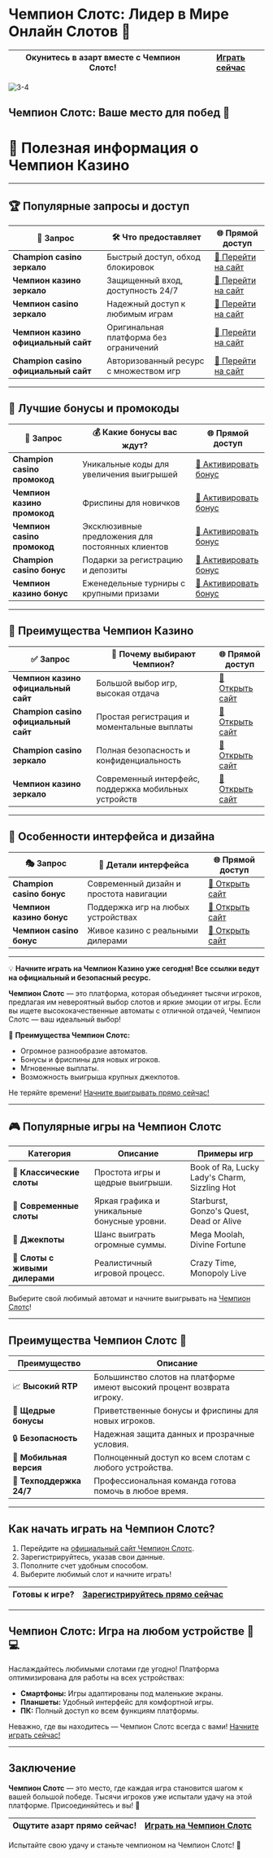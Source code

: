 # Чемпион Слотс: Лидер в Мире Онлайн Слотов 🎰

| **Окунитесь в азарт вместе с Чемпион Слотс!** | [Играть сейчас](https://champcasino.ink/pobeda/doa-hats?p80412p305331p112c) |
|----------------------------------------------|------------------------------------------------------------------------|

![3-4](https://github.com/user-attachments/assets/836a498b-664c-458c-ad5d-4f44b791ef63)

## Чемпион Слотс: Ваше место для побед 🌟

# 🎰 **Полезная информация о Чемпион Казино**  

---

## 🏆 **Популярные запросы и доступ**

| 🔑 **Запрос**                        | 🛠️ **Что предоставляет**                             | 🌐 **Прямой доступ**                |
|--------------------------------------|-----------------------------------------------------|-------------------------------------|
| **Champion casino зеркало**          | Быстрый доступ, обход блокировок                    | [🔗 Перейти на сайт](https://champcasino.ink/pobeda/doa-hats?p80412p305331p112c) |
| **Чемпион казино зеркало**           | Защищенный вход, доступность 24/7                   | [🔗 Перейти на сайт](https://champcasino.ink/pobeda/doa-hats?p80412p305331p112c) |
| **Чемпион casino зеркало**           | Надежный доступ к любимым играм                     | [🔗 Перейти на сайт](https://champcasino.ink/pobeda/doa-hats?p80412p305331p112c) |
| **Чемпион казино официальный сайт**  | Оригинальная платформа без ограничений              | [🔗 Перейти на сайт](https://champcasino.ink/pobeda/doa-hats?p80412p305331p112c) |
| **Champion casino официальный сайт** | Авторизованный ресурс с множеством игр             | [🔗 Перейти на сайт](https://champcasino.ink/pobeda/doa-hats?p80412p305331p112c) |

---

## 🎁 **Лучшие бонусы и промокоды**

| 🏅 **Запрос**                        | 💰 **Какие бонусы вас ждут?**                        | 🌐 **Прямой доступ**                |
|--------------------------------------|-----------------------------------------------------|-------------------------------------|
| **Champion casino промокод**         | Уникальные коды для увеличения выигрышей            | [🔗 Активировать бонус](https://champcasino.ink/pobeda/doa-hats?p80412p305331p112c) |
| **Чемпион казино промокод**          | Фриспины для новичков                               | [🔗 Активировать бонус](https://champcasino.ink/pobeda/doa-hats?p80412p305331p112c) |
| **Чемпион casino промокод**          | Эксклюзивные предложения для постоянных клиентов    | [🔗 Активировать бонус](https://champcasino.ink/pobeda/doa-hats?p80412p305331p112c) |
| **Champion casino бонус**            | Подарки за регистрацию и депозиты                   | [🔗 Активировать бонус](https://champcasino.ink/pobeda/doa-hats?p80412p305331p112c) |
| **Чемпион казино бонус**             | Еженедельные турниры с крупными призами            | [🔗 Активировать бонус](https://champcasino.ink/pobeda/doa-hats?p80412p305331p112c) |

---

## 🌟 **Преимущества Чемпион Казино**

| ✅ **Запрос**                        | 🎯 **Почему выбирают Чемпион?**                      | 🌐 **Прямой доступ**                |
|--------------------------------------|-----------------------------------------------------|-------------------------------------|
| **Чемпион казино официальный сайт**  | Большой выбор игр, высокая отдача                   | [🔗 Открыть сайт](https://champcasino.ink/pobeda/doa-hats?p80412p305331p112c) |
| **Champion casino официальный сайт** | Простая регистрация и моментальные выплаты         | [🔗 Открыть сайт](https://champcasino.ink/pobeda/doa-hats?p80412p305331p112c) |
| **Champion casino зеркало**          | Полная безопасность и конфиденциальность            | [🔗 Открыть сайт](https://champcasino.ink/pobeda/doa-hats?p80412p305331p112c) |
| **Чемпион казино зеркало**           | Современный интерфейс, поддержка мобильных устройств| [🔗 Открыть сайт](https://champcasino.ink/pobeda/doa-hats?p80412p305331p112c) |

---

## 🎨 **Особенности интерфейса и дизайна**

| 🎭 **Запрос**                        | 📱 **Детали интерфейса**                             | 🌐 **Прямой доступ**                |
|--------------------------------------|-----------------------------------------------------|-------------------------------------|
| **Champion casino бонус**            | Современный дизайн и простота навигации             | [🔗 Открыть сайт](https://champcasino.ink/pobeda/doa-hats?p80412p305331p112c) |
| **Чемпион казино бонус**             | Поддержка игр на любых устройствах                  | [🔗 Открыть сайт](https://champcasino.ink/pobeda/doa-hats?p80412p305331p112c) |
| **Чемпион casino бонус**             | Живое казино с реальными дилерами                   | [🔗 Открыть сайт](https://champcasino.ink/pobeda/doa-hats?p80412p305331p112c) |

---

💡 **Начните играть на Чемпион Казино уже сегодня! Все ссылки ведут на официальный и безопасный ресурс.**

**Чемпион Слотс** — это платформа, которая объединяет тысячи игроков, предлагая им невероятный выбор слотов и яркие эмоции от игры. Если вы ищете высококачественные автоматы с отличной отдачей, Чемпион Слотс — ваш идеальный выбор!

🎰 **Преимущества Чемпион Слотс:**
- Огромное разнообразие автоматов.
- Бонусы и фриспины для новых игроков.
- Мгновенные выплаты.
- Возможность выигрыша крупных джекпотов.

Не теряйте времени! [Начните выигрывать прямо сейчас!](https://champcasino.ink/pobeda/doa-hats?p80412p305331p112c)

---

## 🎮 Популярные игры на Чемпион Слотс

| **Категория**            | **Описание**                               | **Примеры игр**                         |
|--------------------------|-------------------------------------------|-----------------------------------------|
| 🎰 **Классические слоты** | Простота игры и щедрые выигрыши.           | Book of Ra, Lucky Lady's Charm, Sizzling Hot |
| 🚀 **Современные слоты**  | Яркая графика и уникальные бонусные уровни. | Starburst, Gonzo's Quest, Dead or Alive |
| 💸 **Джекпоты**          | Шанс выиграть огромные суммы.              | Mega Moolah, Divine Fortune             |
| 🎥 **Слоты с живыми дилерами** | Реалистичный игровой процесс.              | Crazy Time, Monopoly Live               |

Выберите свой любимый автомат и начните выигрывать на [Чемпион Слотс](https://champcasino.ink/pobeda/doa-hats?p80412p305331p112c)!

---

## Преимущества Чемпион Слотс 🚀

| **Преимущество**             | **Описание**                                                                                  |
|------------------------------|----------------------------------------------------------------------------------------------|
| 📈 **Высокий RTP**           | Большинство слотов на платформе имеют высокий процент возврата игроку.                      |
| 🎁 **Щедрые бонусы**          | Приветственные бонусы и фриспины для новых игроков.                                         |
| 🔒 **Безопасность**           | Надежная защита данных и прозрачные условия.                                                |
| 📱 **Мобильная версия**       | Полноценный доступ ко всем слотам с любого устройства.                                      |
| 💬 **Техподдержка 24/7**      | Профессиональная команда готова помочь в любое время.                                       |

---

## Как начать играть на Чемпион Слотс?

1. Перейдите на [официальный сайт Чемпион Слотс](https://champcasino.ink/pobeda/doa-hats?p80412p305331p112c).
2. Зарегистрируйтесь, указав свои данные.
3. Пополните счет удобным способом.
4. Выберите любимый слот и начните играть!

| **Готовы к игре?** | [Зарегистрируйтесь прямо сейчас](https://champcasino.ink/pobeda/doa-hats?p80412p305331p112c) |
|--------------------|--------------------------------------------------------------------------------------------|

---

## Чемпион Слотс: Игра на любом устройстве 📱💻

Наслаждайтесь любимыми слотами где угодно! Платформа оптимизирована для работы на всех устройствах:

- **Смартфоны:** Игры адаптированы под маленькие экраны.
- **Планшеты:** Удобный интерфейс для комфортной игры.
- **ПК:** Полный доступ ко всем функциям платформы.

Неважно, где вы находитесь — Чемпион Слотс всегда с вами! [Начните играть сейчас!](https://champcasino.ink/pobeda/doa-hats?p80412p305331p112c)

---

## Заключение

**Чемпион Слотс** — это место, где каждая игра становится шагом к вашей большой победе. Тысячи игроков уже испытали удачу на этой платформе. Присоединяйтесь и вы! 🎉

| **Ощутите азарт прямо сейчас!** | [Играть на Чемпион Слотс](https://champcasino.ink/pobeda/doa-hats?p80412p305331p112c) |
|--------------------------------|-------------------------------------------------------------------------------------|

Испытайте свою удачу и станьте чемпионом на Чемпион Слотс! 🎰

